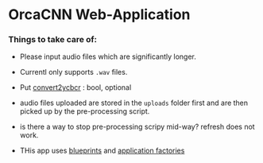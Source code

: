 # OrcaCNN Web-Application


### Things to take care of:

- Please input audio files which are significantly longer. 
- Currentl only supports `.wav` files.
- Put [convert2ycbcr](https://github.com/scikit-image/scikit-image/blob/main/skimage/restoration/_denoise.py#L724)
 : bool, optional 

 - audio files uploaded are stored in the `uploads` folder first and are then picked up by the pre-processing script.

 - is there a way to stop pre-processing scripy mid-way? refresh does not work.

 - THis app uses [blueprints](https://flask.palletsprojects.com/en/1.1.x/blueprints/#blueprints) and [application factories](https://flask.palletsprojects.com/en/1.1.x/patterns/appfactories/)
